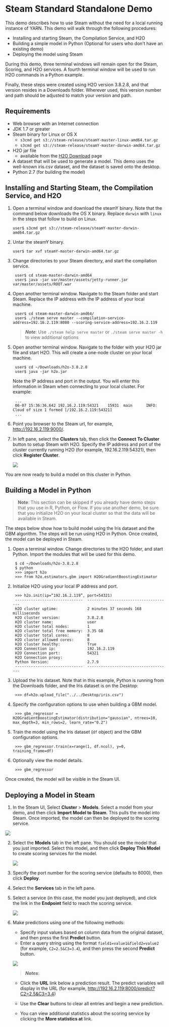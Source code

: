 # Steam Standard Standalone Demo


This demo describes how to use Steam without the need for a local running instance of YARN. This demo will walk through the following procedures:

- Installing and starting Steam, the Compilation Service, and H2O
- Building a simple model in Python (Optional for users who don't have an existing demo)
- Deploying the model using Steam

During this demo, three terminal windows will remain open for the Steam, Scoring, and H2O services. A fourth terminal window will be used to run H2O commands in a Python example. 

Finally, these steps were created using H2O version 3.8.2.8, and that version resides in a Downloads folder. Wherever used, this version number and path should be adjusted to match your version and path.

## Requirements

- Web browser with an Internet connection
- JDK 1.7 or greater
- Steam binary for Linux or OS X 
	- `s3cmd get s3://steam-release/steamY-master-linux-amd64.tar.gz`
	- `s3cmd get s3://steam-release/steamY-master-darwin-amd64.tar.gz`
- H2O jar file
	- available from the <a href="http://h2o-release.s3.amazonaws.com/h2o/rel-turchin/8/index.html"> H2O Download</a> page
- A dataset that will be used to generate a model. This demo uses the well-known iris.csv dataset, and the dataset is saved onto the desktop. 
- Python 2.7 (for building the model)

## Installing and Starting Steam, the Compilation Service, and H2O

1. Open a terminal window and download the steamY binary. Note that the command below downloads the OS X binary. Replace `darwin` with `linux` in the steps that follow to build on Linux.

	`user$ s3cmd get s3://steam-release/steamY-master-darwin-amd64.tar.gz`

2. Untar the steamY binary.

	`user$ tar xvf steamY-master-darwin-amd64.tar.gz`

3. Change directories to your Steam directory, and start the compilation service.

		user$ cd steam-master-darwin-amd64
		user$ java -jar var/master/assets/jetty-runner.jar var/master/assets/ROOT.war
		
4. Open another terminal window. Navigate to the Steam folder and start Steam. Replace the IP address with the IP address of your local machine.

		user$ cd steam-master-darwin-amd64/
		user$ ./steam serve master --compilation-service-address=192.16.2.119:8080 --scoring-service-address=192.16.2.119

	>***Note***: Use `./steam help serve master` or `./steam serve master -h` to view additional options

5. Open another terminal window. Navigate to the folder with your H2O jar file and start H2O. This will create a one-node cluster on your local machine.

		user$ cd ~/Downloads/h2o-3.8.2.8
		user$ java -jar h2o.jar 
		
	Note the IP address and port in the output. You will enter this information in Steam when connecting to your local cluster. For example:
	
		...
		06-07 15:36:36.642 192.16.2.119:54321    15931  main      INFO: Cloud of size 1 formed [/192.16.2.119:54321] 
		...

6. Point you browser to the Steam url, for example, http://192.16.2.119:9000/.
 
7. In left pane, select the **Clusters** tab, then click the **Connect To Cluster** button to setup Steam with H2O. Specify the IP address and port of the cluster currently running H2O (for example, 192.16.2.119:54321), then click **Register Cluster**. 

	![](images/register_cluster.png)

You are now ready to build a model on this cluster in Python. 

## Building a Model in Python

>**Note**: This section can be skipped if you already have demo steps that you use in R, Python, or Flow. If you use another demo, be sure that you initialize H2O on your local cluster so that the data will be available in Steam.

The steps below show how to build model using the Iris dataset and the GBM algorithm. The steps will be run using H2O in Python. Once created, the model can be deployed in Steam. 


1. Open a terminal window. Change directories to the H2O folder, and start Python. Import the modules that will be used for this demo. 

		$ cd ~/Downloads/h2o-3.8.2.8
		$ python
		>>> import h2o
		>>> from h2o.estimators.gbm import H2OGradientBoostingEstimator

2. Initialize H2O using your local IP address and port. 

		>>> h2o.init(ip=“192.16.2.119”, port=54321)
		------------------------------  -------------------------------------
		H2O cluster uptime:             2 minutes 37 seconds 168 milliseconds
		H2O cluster version:            3.8.2.8
		H2O cluster name:               user
		H2O cluster total nodes:        1
		H2O cluster total free memory:  3.35 GB
		H2O cluster total cores:        8
		H2O cluster allowed cores:      8
		H2O cluster healthy:            True
		H2O Connection ip:              192.16.2.119
		H2O Connection port:            54321
		H2O Connection proxy:
		Python Version:                 2.7.9
		------------------------------  -------------------------------------

3. Upload the Iris dataset. Note that in this example, Python is running from the Downloads folder, and the Iris dataset is on the Desktop:

		>>> df=h2o.upload_file("../../Desktop/iris.csv")

4. Specify the configuration options to use when building a GBM model.

		>>> gbm_regressor = H2OGradientBoostingEstimator(distribution="gaussian", ntrees=10, max_depth=3, min_rows=2, learn_rate="0.2")

5. Train the model using the Iris dataset (`df` object) and the GBM configuration options. 

		>>> gbm_regressor.train(x=range(1, df.ncol), y=0, training_frame=df)

6. Optionally view the model details.

		>>> gbm_regressor

Once created, the model will be visible in the Steam UI. 

## Deploying a Model in Steam

1. In the Steam UI, Select **Cluster** > **Models**. Select a model from your demo, and then click **Import Model to Steam**. This pulls the model into Steam. Once imported, the model can then be deployed to the scoring service.

  ![](images/import_model.png)

2. Select the **Models** tab in the left pane. You should see the model that you just imported. Select this model, and then click **Deploy This Model** to create scoring services for the model.

	![](images/deploy_model.png)

3. Specify the port number for the scoring service (defaults to 8000), then click **Deploy**.

4. Select the **Services** tab in the left pane.

5. Select a service (in this case, the model you just deployed), and click the link in the **Endpoint** field to reach the scoring service.

	![](images/select_service.png)

6. Make predictions using one of the following methods:
    
    - Specify input values based on column data from the original dataset, and then press the first **Predict** button.
    - Enter a query string using the format `field1=value1&field2=value2` (for example, `C2=2.5&C3=3.4`), and then press the second **Predict** button.
    
    ![](images/prediction_service.png)
    
    >***Notes***:
    
	- Click the **URL** link below a prediction result. The predict variables will display in the URL (for example, http://192.16.2.119:8000/predict?C2=2.5&C3=3.4) 

	- 	Use the **Clear** buttons to clear all entries and begin a new prediction.
     
	- You can view additional statistics about the scoring service by clicking the **More statistics at** link.

